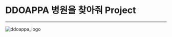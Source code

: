 # DDOAPPA 병원을 찾아줘 Project

***

![ddoappa_logo](https://user-images.githubusercontent.com/57697624/147517805-4208c24e-ae47-42e6-b1ba-a7bf16061b7a.png)

